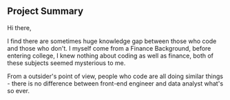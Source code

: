 Project Summary
------

Hi there,

I find there are sometimes huge knowledge gap between those who code and those who don't. I myself come from a Finance Background, 
before entering college, I knew nothing about coding as well as finance, both of these subjects seemed mysterious to me.

From a outsider's point of view, people who code are all doing similar things - there is no difference between front-end engineer and 
data analyst what's so ever. 

